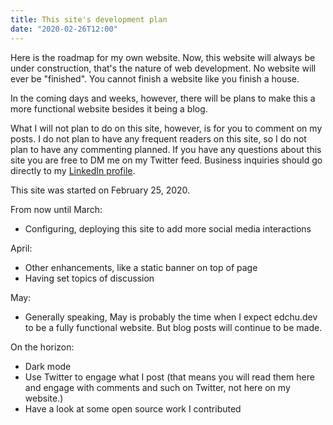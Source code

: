 ```yaml
---
title: This site's development plan
date: "2020-02-26T12:00"
---
```


Here is the roadmap for my own website. Now, this website will always be under construction, that's the nature of web development. No website will ever be "finished". You cannot finish a website like you finish a house.

In the coming days and weeks, however, there will be plans to make this a more functional website besides it being a blog.

What I will not plan to do on this site, however, is for you to comment on my posts. I do not plan to have any frequent readers on this site, so I do not plan to have any commenting planned. If you have any questions about this site you are free to DM me on my Twitter feed. Business inquiries should go directly to my <A HREF="https://www.linkedin.com/in/echu916" target=_blank>LinkedIn profile</A>.

This site was started on February 25, 2020.

From now until March:
- Configuring, deploying this site to add more social media interactions

April:
- Other enhancements, like a static banner on top of page 
- Having set topics of discussion

May:
- Generally speaking, May is probably the time when I expect edchu.dev to be a fully functional website. But blog posts will continue to be made.

On the horizon:
- Dark mode
- Use Twitter to engage what I post
(that means you will read them here and engage with comments and such on Twitter, not here on my website.)
- Have a look at some open source work I contributed


